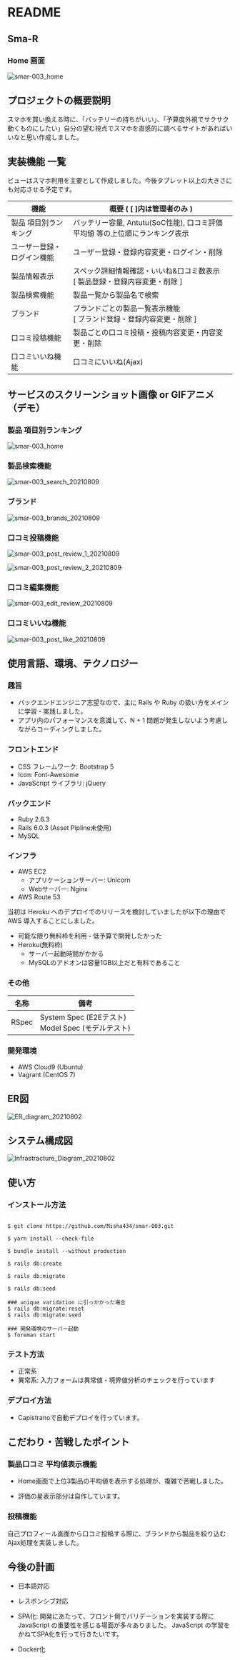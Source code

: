 # README

## Sma-R

### Home 画面

![smar-003_home](https://user-images.githubusercontent.com/61964919/127863912-82c82f47-4c6d-4a9a-8626-8ef358af2e89.png)

## プロジェクトの概要説明

スマホを買い換える時に、「バッテリーの持ちがいい」、「予算度外視でサクサク動くものにしたい」自分の望む視点でスマホを直感的に調べるサイトがあればいいなと思い作成しました。

## 実装機能 一覧

ビューはスマホ利用を主要として作成しました。今後タブレット以上の大きさにも対応させる予定です。

|  機能  |  概要 ( [ ]内は管理者のみ )  |
| ---- | ---- |
|  製品 項目別ランキング  | バッテリー容量, Antutu(SoC性能), 口コミ評価平均値 等の上位順にランキング表示 |
|  ユーザー登録・ログイン機能  |  ユーザー登録・登録内容変更・ログイン・削除  |
|  製品情報表示  | スペック詳細情報確認・いいね&口コミ数表示 <br> [ 製品登録・登録内容変更・削除 ]  |
|  製品検索機能  | 製品一覧から製品名で検索 |
|  ブランド  | ブランドごとの製品一覧表示機能 <br> [ ブランド登録・登録内容変更・削除 ]  |
|  口コミ投稿機能  | 製品ごとの口コミ投稿・投稿内容変更・内容変更・削除  |
|  口コミいいね機能  | 口コミにいいね(Ajax) |

## サービスのスクリーンショット画像 or GIFアニメ（デモ）

### 製品 項目別ランキング
![smar-003_home](https://user-images.githubusercontent.com/61964919/128722445-b39a837f-000d-4a80-80da-bf7c68d80780.gif)

### 製品検索機能
![smar-003_search_20210809](https://user-images.githubusercontent.com/61964919/128728274-d6860374-c576-4eb3-9244-899814a51016.gif)

### ブランド
![smar-003_brands_20210809](https://user-images.githubusercontent.com/61964919/128728328-55f06ab6-9298-43f7-aecd-24c0c3f1013d.gif)

### 口コミ投稿機能

![smar-003_post_review_1_20210809](https://user-images.githubusercontent.com/61964919/128728368-083fecdd-35ef-42a7-94d3-73aa1818d542.gif)

![smar-003_post_review_2_20210809](https://user-images.githubusercontent.com/61964919/128728394-191bfafc-30ba-4818-bad8-5854553f7abd.gif)

### 口コミ編集機能
![smar-003_edit_review_20210809](https://user-images.githubusercontent.com/61964919/128728439-eb7454af-abb9-4ae5-84ea-1557912fb4e9.gif)

### 口コミいいね機能
![smar-003_post_like_20210809](https://user-images.githubusercontent.com/61964919/128729132-21f19d24-dfd3-4822-8b1f-1a18a635066a.gif)

## 使用言語、環境、テクノロジー

### 趣旨

- バックエンドエンジニア志望なので、主に Rails や Ruby の扱い方をメインに学習・実践しました。
- アプリ内のパフォーマンスを意識して、N + 1 問題が発生しないよう考慮しながらコーディングしました。

### フロントエンド

- CSS フレームワーク: Bootstrap 5
- Icon: Font-Awesome
- JavaScript ライブラリ: jQuery

### バックエンド

- Ruby 2.6.3
- Rails 6.0.3 (Asset Pipline未使用)
- MySQL


### インフラ

- AWS EC2
  - アプリケーションサーバー: Unicorn
  - Webサーバー: Nginx
- AWS Route 53

当初は Heroku へのデプロイでのリリースを検討していましたが以下の理由で AWS 導入することにしました。

- 可能な限り無料枠を利用・低予算で開発したかった
- Heroku(無料枠) 
  - サーバー起動時間がかかる
  - MySQLのアドオンは容量1GB以上だと有料であること

### その他

| 名称 | 備考 |
| ---- | ---- |
| RSpec | System Spec (E2Eテスト) <br> Model Spec (モデルテスト) |

### 開発環境

- AWS Cloud9 (Ubuntu)
- Vagrant (CentOS 7)

## ER図

![ER_diagram_20210802](https://user-images.githubusercontent.com/61964919/127835343-8de7124c-3b0c-461f-9e35-e97d18052baa.png)

## システム構成図

![Infrastracture_Diagram_20210802](https://user-images.githubusercontent.com/61964919/127831467-0f09fabb-7116-48d4-97c2-672a809c6716.png)

## 使い方

### インストール方法

```

$ git clone https://github.com/Misha434/smar-003.git

$ yarn install --check-file

$ bundle install --without production

$ rails db:create

$ rails db:migrate

$ rails db:seed

### unique varidation に引っかかった場合
$ rails db:migrate:reset
$ rails db:migrate:seed

### 開発環境のサーバー起動
$ foreman start
```


### テスト方法

- 正常系
- 異常系: 入力フォームは異常値・境界値分析のチェックを行っています

### デプロイ方法

- Capistranoで自動デプロイを行っています。

## こだわり・苦戦したポイント

### 製品口コミ 平均値表示機能

- Home画面で上位3製品の平均値を表示する処理が、複雑で苦戦しました。

- 評価の星表示部分は自作しています。

### 投稿機能

自己プロフィール画面から口コミ投稿する際に、ブランドから製品を絞り込む Ajax処理を実装しました。

## 今後の計画

- 日本語対応

- レスポンシブ対応

- SPA化: 開発にあたって、フロント側でバリデーションを実装する際に JavaScript の重要性を感じる場面が多々ありました。 JavaScript の学習をかねてSPA化を行って行きたいです。

- Docker化